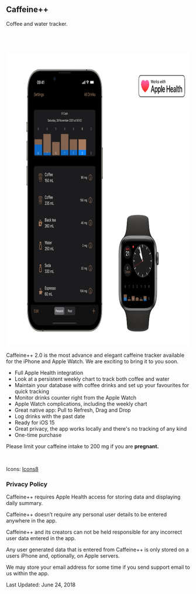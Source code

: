 <h2 class="appName">Caffeine++</h2>
<p class="hero">Coffee and water tracker.</p>

<a href="https://apps.apple.com/app/caffeine/id1594448346" style="display:inline-block;overflow:hidden;background:url(https://linkmaker.itunes.apple.com/images/badges/en-us/badge_appstore-lrg.svg) no-repeat;width:165px;height:40px;" class="badge"></a>

<img src="/images/promo-caffeine2.jpg" alt="iPhone 13 and Apple Watch showing Caffeine++ with a weekly chart" style="width: 858px; height: 800px;">
				
<p>
Caffeine++ 2.0 is the most advance and elegant caffeine tracker available for the iPhone and Apple Watch. We are exciting to bring it to you soon.
</p>

<ul>
<li>Full Apple Health integration</li>
<li>Look at a persistent weekly chart to track both coffee and water</li>
<li>Maintain your database with coffee drinks and set up your favourites for quick tracking</li>
<li>Monitor drinks counter right from the Apple Watch</li>
<li>Apple Watch complications, including the weekly chart</li>
<li>Great native app: Pull to Refresh, Drag and Drop</li>
<li>Log drinks with the past date</li>
<li>Ready for iOS 15</li>
<li>Great privacy, the app works locally and there's no tracking of any kind</li>
<li>One-time purchase</li>
</ul>

<p>
	Please limit your caffeine intake to 200 mg if you are <b>pregnant.</b>
</p>

<br>

<p>Icons: <a href="http://icons8.com">Icons8</a></p>

<h3 id="policy">Privacy Policy</h3>
<p>
Caffeine++ requires Apple Health access for 
storing data and displaying daily summary. 
</p>
<p>
Caffeine++ doesn’t require any personal user details to be entered anywhere in the app.
</p> 
<p>
Caffeine++ and its creators can not be held responsible for any 
incorrect user data entered in the app.
</p>
<p>
Any user generated data that is entered from Caffeine++ is 
only stored on a users iPhone and, optionally, on Apple servers.
</p>
<p>
We may store your email address for some time if you send 
support email to us within the app.
</p>
<p>
Last Updated: June 24, 2018
</p>
